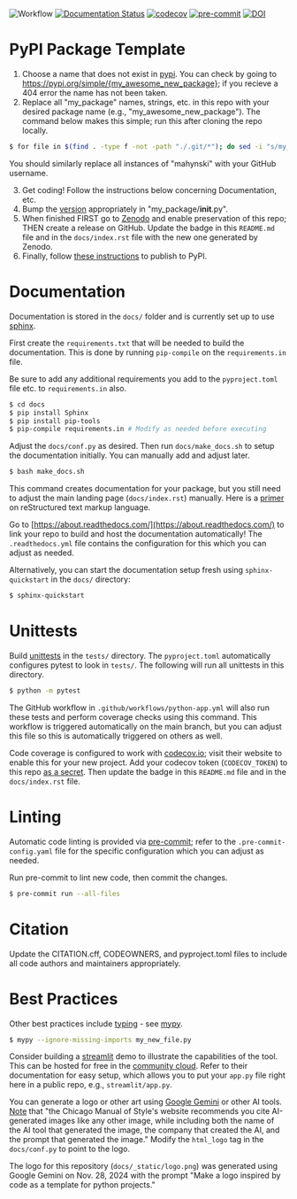 ![Workflow](https://github.com/mahynski/my_package/actions/workflows/python-app.yml/badge.svg?branch=main)
[![Documentation Status](https://readthedocs.org/projects/my_package/badge/?version=latest)](https://my_package.readthedocs.io/en/latest/?badge=latest)
[![codecov](https://codecov.io/gh/mahynski/my_package/branch/main/graph/badge.svg?token=YSLBQ33C7F)](https://codecov.io/gh/mahynski/my_package)
[![pre-commit](https://img.shields.io/badge/pre--commit-enabled-brightgreen?logo=pre-commit&logoColor=white)](https://github.com/pre-commit/pre-commit)
[![DOI](https://zenodo.org/badge/331207062.svg)](https://zenodo.org/badge/latestdoi/)
<!--[![DOI](https://zenodo.org/badge/{github_id}.svg)](https://zenodo.org/badge/latestdoi/{github_id})-->

<!--
[![Code style: black](https://img.shields.io/badge/code%20style-black-000000.svg)](https://github.com/psf/black)
[![Imports: isort](https://img.shields.io/badge/%20imports-isort-%231674b1?style=flat&labelColor=ef8336)](https://pycqa.github.io/isort/)
-->

PyPI Package Template
===

1. Choose a name that does not exist in [pypi](https://pypi.org/). You can check by going to https://pypi.org/simple/{my_awesome_new_package}; if you recieve a 404 error the name has not been taken.
2. Replace all "my_package" names, strings, etc. in this repo with your desired package name (e.g., "my_awesome_new_package").  The command below makes this simple; run this after cloning the repo locally.

~~~bash
$ for file in $(find . -type f -not -path "./.git/*"); do sed -i "s/my_package/my_awesome_new_package/g" $file; done
~~~

You should similarly replace all instances of "mahynski" with your GitHub username.

3. Get coding! Follow the instructions below concerning Documentation, etc.
4. Bump the [version](https://semver.org/) appropriately in "my_package/__init__.py".
5. When finished FIRST go to [Zenodo](https://zenodo.org/) and enable preservation of this repo; THEN create a release on GitHub.  Update the badge in this `README.md` file and in the `docs/index.rst` file with the new one generated by Zenodo.
6. Finally, follow [these instructions](https://packaging.python.org/en/latest/tutorials/packaging-projects/) to publish to PyPI.

Documentation
===

Documentation is stored in the `docs/` folder and is currently set up to use [sphinx](https://www.sphinx-doc.org/en/master/).

First create the `requirements.txt` that will be needed to build the documentation. This is done by running `pip-compile` on the `requirements.in` file.

Be sure to add any additional requirements you add to the `pyproject.toml` file etc. to `requirements.in` also.

~~~bash
$ cd docs
$ pip install Sphinx
$ pip install pip-tools
$ pip-compile requirements.in # Modify as needed before executing
~~~

Adjust the `docs/conf.py` as desired. Then run `docs/make_docs.sh` to setup the documentation initially.  You can manually add and adjust later. 

~~~bash
$ bash make_docs.sh
~~~

This command creates documentation for your package, but you still need to adjust the main landing page (`docs/index.rst`) manually.  Here is a [primer](https://www.sphinx-doc.org/en/master/usage/restructuredtext/basics.html) on reStructured text markup language.

Go to [https://about.readthedocs.com/](https://about.readthedocs.com/) to link your repo to build and host the documentation automatically!  The `.readthedocs.yml` file contains the configuration for this which you can adjust as needed.

Alternatively, you can start the documentation setup fresh using `sphinx-quickstart` in the `docs/` directory:

~~~bash
$ sphinx-quickstart
~~~

Unittests
===

Build [unittests](https://docs.python.org/3/library/unittest.html) in the `tests/` directory.  The `pyproject.toml` automatically configures pytest to look in `tests/`.  The following will run all unittests in this directory.

~~~bash
$ python -m pytest
~~~

The GitHub workflow in `.github/workflows/python-app.yml` will also run these tests and perform coverage checks using this command.  This workflow is triggered automatically on the main branch, but you can adjust this file so this is automatically triggered on others as well.

Code coverage is configured to work with [codecov.io](https://app.codecov.io/); visit their website to enable this for your new project.  Add your codecov token (`CODECOV_TOKEN`) to this repo [as a secret](https://docs.github.com/en/actions/security-for-github-actions/security-guides/using-secrets-in-github-actions).  Then update the badge in this `README.md` file and in the `docs/index.rst` file.

Linting
===

Automatic code linting is provided via [pre-commit](https://pre-commit.com/); refer to the `.pre-commit-config.yaml` file for the specific configuration which you can adjust as needed.

Run pre-commit to lint new code, then commit the changes.

~~~bash
$ pre-commit run --all-files
~~~

Citation
===

Update the CITATION.cff, CODEOWNERS, and pyproject.toml files to include all code authors and maintainers appropriately.

Best Practices
===

Other best practices include [typing](https://docs.python.org/3/library/typing.html) - see [mypy](https://mypy-lang.org/).

~~~bash
$ mypy --ignore-missing-imports my_new_file.py
~~~

Consider building a [streamlit](https://streamlit.io/) demo to illustrate the capabilities of the tool.  This can be hosted for free in the [community cloud](https://streamlit.io/cloud).  Refer to their documentation for easy setup, which allows you to put your `app.py` file right here in a public repo, e.g., `streamlit/app.py`.

You can generate a logo or other art using [Google Gemini](https://gemini.google.com/app) or other AI tools. [Note](https://lib.guides.umd.edu/c.php?g=1340355&p=9896961#:~:text=The%20Chicago%20Manual%20of%20Style's,prompt%20that%20generated%20the%20image.) that "the Chicago Manual of Style's website recommends you cite AI-generated images like any other image, while including both the name of the AI tool that generated the image, the company that created the AI, and the prompt that generated the image." Modify the `html_logo` tag in the `docs/conf.py` to point to the logo.

The logo for this repository (`docs/_static/logo.png`) was generated using Google Gemini on Nov. 28, 2024 with the prompt "Make a logo inspired by code as a template for python projects."
